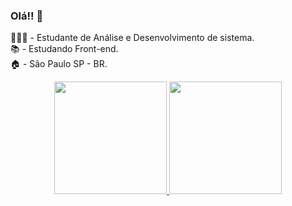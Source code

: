 ### Olá!! 👋 

👨🏻‍🎓 - Estudante de Análise e Desenvolvimento de sistema. <br>
📚 - Estudando Front-end. <br>
🏠 - São Paulo SP - BR. <br>

<div align="center">
  <a href="https://github.com/CaiqueRodrigues98">
  <img height="180em" src="https://github-readme-stats.vercel.app/api?username=caiqueRodrigues&show_icons=true&theme=dark&include_all_commits=true&count_private=true"/>
  <img height="180em" src="https://github-readme-stats.vercel.app/api/top-langs/?username=caique&layout=compact&langs_count=7&theme=dark"/>
</div>
